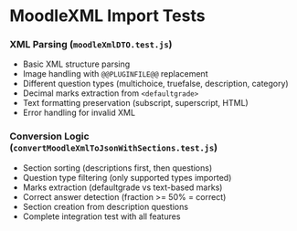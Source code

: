 # MoodleXML Import Tests

### XML Parsing (`moodleXmlDTO.test.js`)
- Basic XML structure parsing
- Image handling with `@@PLUGINFILE@@` replacement
- Different question types (multichoice, truefalse, description, category)
- Decimal marks extraction from `<defaultgrade>`
- Text formatting preservation (subscript, superscript, HTML)
- Error handling for invalid XML

### Conversion Logic (`convertMoodleXmlToJsonWithSections.test.js`)
- Section sorting (descriptions first, then questions)
- Question type filtering (only supported types imported)
- Marks extraction (defaultgrade vs text-based marks)
- Correct answer detection (fraction >= 50% = correct)
- Section creation from description questions
- Complete integration test with all features

